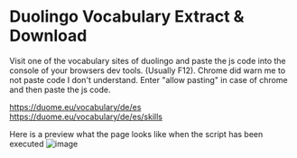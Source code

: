 # Duolingo Vocabulary Extract & Download 

Visit one of the vocabulary sites of duolingo and paste the js code into the console of your browsers dev tools. (Usually F12). Chrome did warn me to not paste code I don't understand. Enter "allow pasting" in case of chrome and then paste the js code.

https://duome.eu/vocabulary/de/es
https://duome.eu/vocabulary/de/es/skills

Here is a preview what the page looks like when the script has been executed
![image](https://i.imgur.com/Df1NLIT.png)

